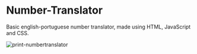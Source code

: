 # Number-Translator
Basic english-portuguese number translator, made using HTML, JavaScript and CSS.<br>

![print-numbertranslator](https://github.com/user-attachments/assets/89b5ff1a-bc08-4df9-bb0f-6b3c614a7fc6)

